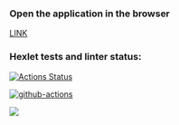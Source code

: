 ### Open the application in the browser
<a href='https://frontend-project-lvl3-three.vercel.app/'>LINK</a>

### Hexlet tests and linter status:
[![Actions Status](https://github.com/VeraVLVlas/frontend-project-lvl3/workflows/hexlet-check/badge.svg)](https://github.com/VeraVLVlas/frontend-project-lvl3/actions)

[![github-actions](https://github.com/VeraVLVlas/frontend-project-lvl3/actions/workflows/github-actions.yml/badge.svg)](https://github.com/VeraVLVlas/frontend-project-lvl3/actions/workflows/github-actions.yml)

<a href="https://codeclimate.com/github/VeraVLVlas/frontend-project-lvl3/maintainability"><img src="https://api.codeclimate.com/v1/badges/ba3642063ead1cd92005/maintainability" /></a>


